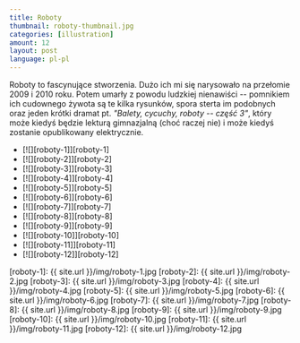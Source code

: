 ```yaml
---
title: Roboty
thumbnail: roboty-thumbnail.jpg
categories: [illustration]
amount: 12
layout: post
language: pl-pl
---
```


Roboty to fascynujące stworzenia. Dużo ich mi się narysowało na przełomie 2009 i 2010 roku. Potem umarły z powodu ludzkiej nienawiści -- pomnikiem ich cudownego żywota są te kilka rysunków, spora sterta im podobnych oraz jeden krótki dramat pt. _"Balety, cycuchy, roboty -- część 3"_, który może kiedyś będzie lekturą gimnazjalną (choć raczej nie) i może kiedyś zostanie opublikowany elektrycznie.

* [![][roboty-1]][roboty-1]
* [![][roboty-2]][roboty-2]
* [![][roboty-3]][roboty-3]
* [![][roboty-4]][roboty-4]
* [![][roboty-5]][roboty-5]
* [![][roboty-6]][roboty-6]
* [![][roboty-7]][roboty-7]
* [![][roboty-8]][roboty-8]
* [![][roboty-9]][roboty-9]
* [![][roboty-10]][roboty-10]
* [![][roboty-11]][roboty-11]
* [![][roboty-12]][roboty-12]

[roboty-1]: {{ site.url }}/img/roboty-1.jpg
[roboty-2]: {{ site.url }}/img/roboty-2.jpg
[roboty-3]: {{ site.url }}/img/roboty-3.jpg
[roboty-4]: {{ site.url }}/img/roboty-4.jpg
[roboty-5]: {{ site.url }}/img/roboty-5.jpg
[roboty-6]: {{ site.url }}/img/roboty-6.jpg
[roboty-7]: {{ site.url }}/img/roboty-7.jpg
[roboty-8]: {{ site.url }}/img/roboty-8.jpg
[roboty-9]: {{ site.url }}/img/roboty-9.jpg
[roboty-10]: {{ site.url }}/img/roboty-10.jpg
[roboty-11]: {{ site.url }}/img/roboty-11.jpg
[roboty-12]: {{ site.url }}/img/roboty-12.jpg